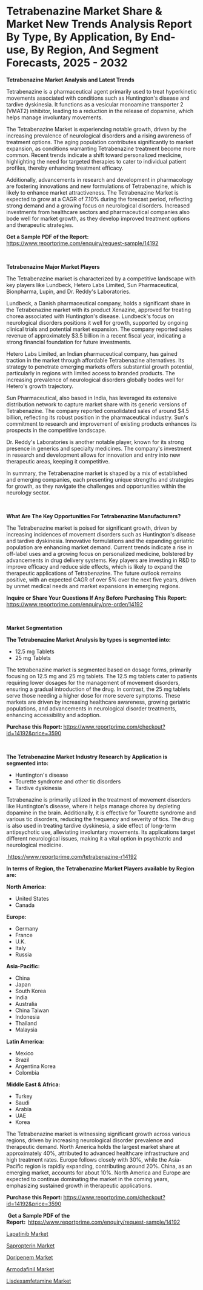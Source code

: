 <p><h1>Tetrabenazine Market Share & Market New Trends Analysis Report By Type, By Application, By End-use, By Region, And Segment Forecasts, 2025 - 2032</h1></p><p><strong>Tetrabenazine Market Analysis and Latest Trends</strong></p>
<p><p>Tetrabenazine is a pharmaceutical agent primarily used to treat hyperkinetic movements associated with conditions such as Huntington's disease and tardive dyskinesia. It functions as a vesicular monoamine transporter 2 (VMAT2) inhibitor, leading to a reduction in the release of dopamine, which helps manage involuntary movements.</p><p>The Tetrabenazine Market is experiencing notable growth, driven by the increasing prevalence of neurological disorders and a rising awareness of treatment options. The aging population contributes significantly to market expansion, as conditions warranting Tetrabenazine treatment become more common. Recent trends indicate a shift toward personalized medicine, highlighting the need for targeted therapies to cater to individual patient profiles, thereby enhancing treatment efficacy.</p><p>Additionally, advancements in research and development in pharmacology are fostering innovations and new formulations of Tetrabenazine, which is likely to enhance market attractiveness. The Tetrabenazine Market is expected to grow at a CAGR of 7.10% during the forecast period, reflecting strong demand and a growing focus on neurological disorders. Increased investments from healthcare sectors and pharmaceutical companies also bode well for market growth, as they develop improved treatment options and therapeutic strategies.</p></p>
<p><strong>Get a Sample PDF of the Report:&nbsp;</strong> <a href="https://www.reportprime.com/enquiry/request-sample/14192?utm_campaign=1875&utm_medium=2&utm_source=Github&utm_content=ia&utm_term=20032025&utm_id=tetrabenazine">https://www.reportprime.com/enquiry/request-sample/14192</a></p>
<p>&nbsp;</p>
<p><strong>Tetrabenazine Major Market Players</strong></p>
<p><p>The Tetrabenazine market is characterized by a competitive landscape with key players like Lundbeck, Hetero Labs Limited, Sun Pharmaceutical, Bionpharma, Lupin, and Dr. Reddy's Laboratories.</p><p>Lundbeck, a Danish pharmaceutical company, holds a significant share in the Tetrabenazine market with its product Xenazine, approved for treating chorea associated with Huntington's disease. Lundbeck's focus on neurological disorders positions it well for growth, supported by ongoing clinical trials and potential market expansion. The company reported sales revenue of approximately $3.5 billion in a recent fiscal year, indicating a strong financial foundation for future investments.</p><p>Hetero Labs Limited, an Indian pharmaceutical company, has gained traction in the market through affordable Tetrabenazine alternatives. Its strategy to penetrate emerging markets offers substantial growth potential, particularly in regions with limited access to branded products. The increasing prevalence of neurological disorders globally bodes well for Hetero's growth trajectory.</p><p>Sun Pharmaceutical, also based in India, has leveraged its extensive distribution network to capture market share with its generic versions of Tetrabenazine. The company reported consolidated sales of around $4.5 billion, reflecting its robust position in the pharmaceutical industry. Sun's commitment to research and improvement of existing products enhances its prospects in the competitive landscape.</p><p>Dr. Reddy's Laboratories is another notable player, known for its strong presence in generics and specialty medicines. The company's investment in research and development allows for innovation and entry into new therapeutic areas, keeping it competitive.</p><p>In summary, the Tetrabenazine market is shaped by a mix of established and emerging companies, each presenting unique strengths and strategies for growth, as they navigate the challenges and opportunities within the neurology sector.</p></p>
<p>&nbsp;</p>
<p><strong>What Are The Key Opportunities For Tetrabenazine Manufacturers?</strong></p>
<p><p>The Tetrabenazine market is poised for significant growth, driven by increasing incidences of movement disorders such as Huntington's disease and tardive dyskinesia. Innovative formulations and the expanding geriatric population are enhancing market demand. Current trends indicate a rise in off-label uses and a growing focus on personalized medicine, bolstered by advancements in drug delivery systems. Key players are investing in R&D to improve efficacy and reduce side effects, which is likely to expand the therapeutic applications of Tetrabenazine. The future outlook remains positive, with an expected CAGR of over 5% over the next five years, driven by unmet medical needs and market expansions in emerging regions.</p></p>
<p><strong>Inquire or Share Your Questions If Any Before Purchasing This Report:</strong> <a href="https://www.reportprime.com/enquiry/pre-order/14192?utm_campaign=1875&utm_medium=2&utm_source=Github&utm_content=ia&utm_term=20032025&utm_id=tetrabenazine">https://www.reportprime.com/enquiry/pre-order/14192</a></p>
<p>&nbsp;</p>
<p><strong>Market Segmentation</strong></p>
<p><strong>The Tetrabenazine Market Analysis by types is segmented into:</strong></p>
<p><ul><li>12.5 mg Tablets</li><li>25 mg Tablets</li></ul></p>
<p><p>The tetrabenazine market is segmented based on dosage forms, primarily focusing on 12.5 mg and 25 mg tablets. The 12.5 mg tablets cater to patients requiring lower dosages for the management of movement disorders, ensuring a gradual introduction of the drug. In contrast, the 25 mg tablets serve those needing a higher dose for more severe symptoms. These markets are driven by increasing healthcare awareness, growing geriatric populations, and advancements in neurological disorder treatments, enhancing accessibility and adoption.</p></p>
<p><strong>Purchase this Report:&nbsp;</strong><a href="https://www.reportprime.com/checkout?id=14192&price=3590&utm_campaign=1875&utm_medium=2&utm_source=Github&utm_content=ia&utm_term=20032025&utm_id=tetrabenazine">https://www.reportprime.com/checkout?id=14192&price=3590</a></p>
<p>&nbsp;</p>
<p><strong>The Tetrabenazine Market Industry Research by Application is segmented into:</strong></p>
<p><ul><li>Huntington's disease</li><li>Tourette syndrome and other tic disorders</li><li>Tardive dyskinesia</li></ul></p>
<p><p>Tetrabenazine is primarily utilized in the treatment of movement disorders like Huntington's disease, where it helps manage chorea by depleting dopamine in the brain. Additionally, it is effective for Tourette syndrome and various tic disorders, reducing the frequency and severity of tics. The drug is also used in treating tardive dyskinesia, a side effect of long-term antipsychotic use, alleviating involuntary movements. Its applications target different neurological issues, making it a vital option in psychiatric and neurological medicine.</p></p>
<p><a href="https://www.reportprime.com/tetrabenazine-r14192?utm_campaign=1875&utm_medium=2&utm_source=Github&utm_content=ia&utm_term=20032025&utm_id=tetrabenazine">&nbsp;https://www.reportprime.com/tetrabenazine-r14192</a></p>
<p><strong>In terms of Region, the Tetrabenazine Market Players available by Region are:</strong></p>
<p>
    <p> <strong> North America: </strong>
        <ul>
            <li>United States</li>
            <li>Canada</li>
        </ul>
        </p> 
    <p> <strong> Europe: </strong>
        <ul>
            <li>Germany</li>
            <li>France</li>
            <li>U.K.</li>
            <li>Italy</li>
            <li>Russia</li>
        </ul>
        </p> 
    <p> <strong> Asia-Pacific: </strong>
        <ul>
            <li>China</li>
            <li>Japan</li>
            <li>South Korea</li>
            <li>India</li>
            <li>Australia</li>
            <li>China Taiwan</li>
            <li>Indonesia</li>
            <li>Thailand</li>
            <li>Malaysia</li>
        </ul>
        </p> 
    <p> <strong> Latin America: </strong>
        <ul>
            <li>Mexico</li>
            <li>Brazil</li>
            <li>Argentina Korea</li>
            <li>Colombia</li>
        </ul>
        </p> 
    <p> <strong> Middle East & Africa: </strong>
        <ul>
            <li>Turkey</li>
            <li>Saudi</li>
            <li>Arabia</li>
            <li>UAE</li>
            <li>Korea</li>
        </ul>
    </p>
    </p>
<p><p>The Tetrabenazine market is witnessing significant growth across various regions, driven by increasing neurological disorder prevalence and therapeutic demand. North America holds the largest market share at approximately 40%, attributed to advanced healthcare infrastructure and high treatment rates. Europe follows closely with 30%, while the Asia-Pacific region is rapidly expanding, contributing around 20%. China, as an emerging market, accounts for about 10%. North America and Europe are expected to continue dominating the market in the coming years, emphasizing sustained growth in therapeutic applications.</p></p>
<p><strong>Purchase this Report: </strong><a href="https://www.reportprime.com/checkout?id=14192&price=3590&utm_campaign=1875&utm_medium=2&utm_source=Github&utm_content=ia&utm_term=20032025&utm_id=tetrabenazine">https://www.reportprime.com/checkout?id=14192&price=3590</a></p>
<p>&nbsp;<strong>Get a Sample PDF of the Report:&nbsp;&nbsp;</strong><a href="https://www.reportprime.com/enquiry/request-sample/14192?utm_campaign=1875&utm_medium=2&utm_source=Github&utm_content=ia&utm_term=20032025&utm_id=tetrabenazine">https://www.reportprime.com/enquiry/request-sample/14192</a></p>
<p><strong></strong></p>
<p><p><a href="https://github.com/omemaeuseda/Market-Research-Report-List-1/blob/main/lapatinib-market.md?utm_campaign=1875&utm_medium=2&utm_source=Github&utm_content=ia&utm_term=20032025&utm_id=tetrabenazine">Lapatinib Market</a></p><p><a href="https://github.com/rentzszaszjn/Market-Research-Report-List-1/blob/main/sapropterin-market.md?utm_campaign=1875&utm_medium=2&utm_source=Github&utm_content=ia&utm_term=20032025&utm_id=tetrabenazine">Sapropterin Market</a></p><p><a href="https://github.com/sitarzerpa3d/Market-Research-Report-List-1/blob/main/doripenem-market.md?utm_campaign=1875&utm_medium=2&utm_source=Github&utm_content=ia&utm_term=20032025&utm_id=tetrabenazine">Doripenem Market</a></p><p><a href="https://github.com/kevoncesya4j/Market-Research-Report-List-1/blob/main/armodafinil-market.md?utm_campaign=1875&utm_medium=2&utm_source=Github&utm_content=ia&utm_term=20032025&utm_id=tetrabenazine">Armodafinil Market</a></p><p><a href="https://github.com/yenagmah/Market-Research-Report-List-1/blob/main/lisdexamfetamine-market.md?utm_campaign=1875&utm_medium=2&utm_source=Github&utm_content=ia&utm_term=20032025&utm_id=tetrabenazine">Lisdexamfetamine Market</a></p></p>